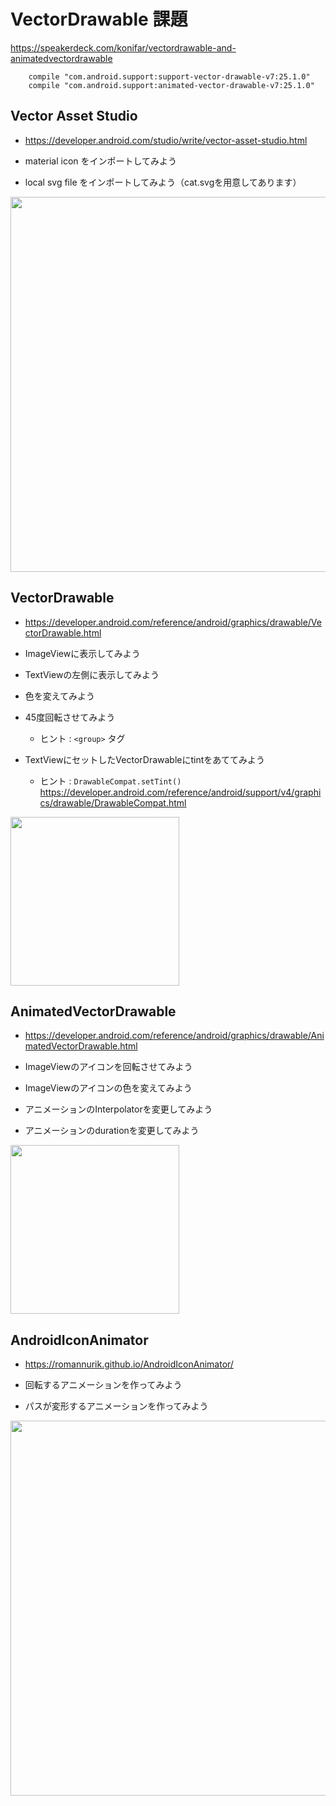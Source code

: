 # VectorDrawable 課題

https://speakerdeck.com/konifar/vectordrawable-and-animatedvectordrawable

```
    compile "com.android.support:support-vector-drawable-v7:25.1.0"
    compile "com.android.support:animated-vector-drawable-v7:25.1.0"
```


## Vector Asset Studio

* https://developer.android.com/studio/write/vector-asset-studio.html

* material icon をインポートしてみよう
* local svg file をインポートしてみよう（cat.svgを用意してあります）

<img src="images/device-2017-01-25-vector_asset_studio.png" width="600">


## VectorDrawable

* https://developer.android.com/reference/android/graphics/drawable/VectorDrawable.html

* ImageViewに表示してみよう
* TextViewの左側に表示してみよう
* 色を変えてみよう
* 45度回転させてみよう
  * ヒント : `<group>` タグ
* TextViewにセットしたVectorDrawableにtintをあててみよう
  * ヒント : `DrawableCompat.setTint()` https://developer.android.com/reference/android/support/v4/graphics/drawable/DrawableCompat.html

<img src="images/device-2017-01-25-vector_drawable.jpg" width="270">


## AnimatedVectorDrawable

* https://developer.android.com/reference/android/graphics/drawable/AnimatedVectorDrawable.html

* ImageViewのアイコンを回転させてみよう
* ImageViewのアイコンの色を変えてみよう
* アニメーションのInterpolatorを変更してみよう
* アニメーションのdurationを変更してみよう

<img src="images/device-2017-01-25-animated_vector_drawable.gif" width="270">


## AndroidIconAnimator

* https://romannurik.github.io/AndroidIconAnimator/

* 回転するアニメーションを作ってみよう
* パスが変形するアニメーションを作ってみよう

<img src="images/device-2017-01-25-android_icon_animator.gif" width="600">
